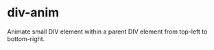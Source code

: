div-anim
========

Animate small DIV element within a parent DIV element from top-left to bottom-right.
